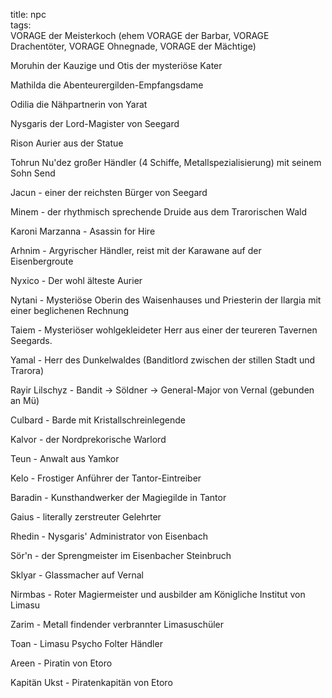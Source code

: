 title: npc  
tags:   
VORAGE der Meisterkoch (ehem VORAGE der Barbar, VORAGE Drachentöter, VORAGE Ohnegnade, VORAGE der Mächtige)Moruhin der Kauzige und Otis der mysteriöse Kater  Mathilda die Abenteurergilden-Empfangsdame  Odilia die Nähpartnerin von Yarat  Nysgaris der Lord-Magister von Seegard  Rison Aurier aus der Statue  Tohrun Nu'dez großer Händler (4 Schiffe, Metallspezialisierung) mit seinem Sohn Send  Jacun - einer der reichsten Bürger von Seegard  Minem - der rhythmisch sprechende Druide aus dem Trarorischen Wald  Karoni Marzanna - Asassin for Hire  Arhnim - Argyrischer Händler, reist mit der Karawane auf der Eisenbergroute  Nyxico - Der wohl älteste Aurier  Nytani - Mysteriöse Oberin des Waisenhauses und Priesterin der Ilargia mit einer beglichenen RechnungTaiem - Mysteriöser wohlgekleideter Herr aus einer der teureren Tavernen Seegards.Yamal - Herr des Dunkelwaldes (Banditlord zwischen der stillen Stadt und Trarora)Rayir Lilschyz - Bandit -> Söldner -> General-Major von Vernal (gebunden an Mü)Culbard - Barde mit KristallschreinlegendeKalvor - der Nordprekorische WarlordTeun - Anwalt aus YamkorKelo - Frostiger Anführer der Tantor-EintreiberBaradin - Kunsthandwerker der Magiegilde in TantorGaius - literally zerstreuter GelehrterRhedin - Nysgaris' Administrator von EisenbachSör'n - der Sprengmeister im Eisenbacher SteinbruchSklyar - Glassmacher auf VernalNirmbas - Roter Magiermeister und ausbilder am Königliche Institut von LimasuZarim - Metall findender verbrannter LimasuschülerToan - Limasu Psycho Folter HändlerAreen - Piratin von EtoroKapitän Ukst - Piratenkapitän von Etoro